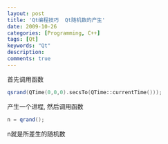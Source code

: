 ```yaml
---
layout: post
title: 'Qt编程技巧  Qt随机数的产生'
date: 2009-10-26
categories: [Programming, C++]
tags: [Qt]
keywords: "Qt"
description: 
comments: true
---
```

首先调用函数

``` cpp 
qsrand(QTime(0,0,0).secsTo(QTime::currentTime()));
```

产生一个进程, 然后调用函数

``` cpp 
n = qrand();
```

n就是所差生的随机数

